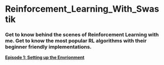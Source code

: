 # Reinforcement_Learning_With_Swastik
<h3> Get to know behind the scenes of Reinforcement Learning with me. Get to know the most popular RL algorithms with their beginner friendly implementations.</h3> 

<a href="https://github.com/swastiknath/Reinforcement_Learning_With_Swastik/blob/master/Reinforcement_Learning_With_Swastik_Episode_1.ipynb"><b> Episode 1: Setting up the Envrionment </b> </t> 
